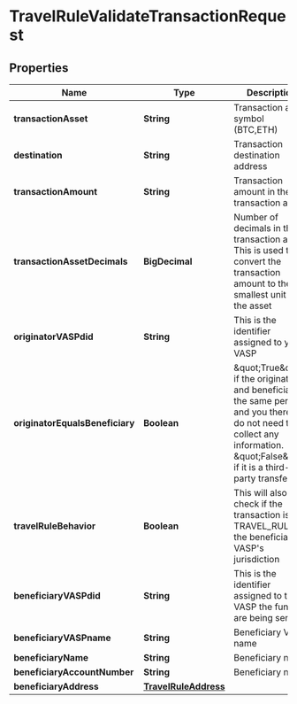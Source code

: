 

# TravelRuleValidateTransactionRequest


## Properties

| Name | Type | Description | Notes |
|------------ | ------------- | ------------- | -------------|
|**transactionAsset** | **String** | Transaction asset symbol (BTC,ETH) |  |
|**destination** | **String** | Transaction destination address |  |
|**transactionAmount** | **String** | Transaction amount in the transaction asset |  |
|**transactionAssetDecimals** | **BigDecimal** | Number of decimals in the transaction asset. This is used to convert the transaction amount to the smallest unit of the asset |  [optional] |
|**originatorVASPdid** | **String** | This is the identifier assigned to your VASP |  |
|**originatorEqualsBeneficiary** | **Boolean** | \&quot;True\&quot; if the originator and beneficiary is the same person and you therefore do not need to collect any information. \&quot;False\&quot; if it is a third-party transfer. |  |
|**travelRuleBehavior** | **Boolean** | This will also check if the transaction is a TRAVEL_RULE in the beneficiary VASP&#39;s jurisdiction |  [optional] |
|**beneficiaryVASPdid** | **String** | This is the identifier assigned to the VASP the funds are being sent to |  [optional] |
|**beneficiaryVASPname** | **String** | Beneficiary VASP name |  [optional] |
|**beneficiaryName** | **String** | Beneficiary  name |  [optional] |
|**beneficiaryAccountNumber** | **String** | Beneficiary  name |  [optional] |
|**beneficiaryAddress** | [**TravelRuleAddress**](TravelRuleAddress.md) |  |  [optional] |



